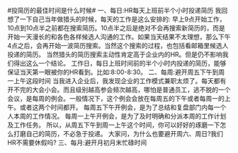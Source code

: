 #投简历的最佳时间是什么时候#
一、每日:HR每天上班前半个小时投递简历
我回想了一下自己当年做猎头的时候，每天的工作是这么安排的:
早上9点开始工作，10点到10点半之前都在搜索简历。10点半之后是绝对不会再搜索新简历的，而是开始一天漫长的和各色各样候选人沟通的工作。如果当天结果不太理想，那么下午4点之后，会再开始一波简历搜索。当然这个搜索的过程，也包括看邮箱里候选人投递的简历。
当然猎头的简历搜索主动性肯定高于企业内的HR。但是仍不影响我们得出这么一个结论。
工作日，每日上班时间前的半个小时内投递的简历，能够保证当天第一眼被你的HR看到。比如:8:00-8:30。
二、每周:避开周五下午到周一上午这段时间
当我进入企业后，我发现企业的工作模式兼职太烦了。每天都有开不完的大会小会。而且级别越高参会频次越高，哪怕是普通员工，逃不脱的一个会议，是每周的例会。一般情况下，这个例会会放在每周五的下午或者每周一的上午。或者这两个时间都开。
每周五下午开例会，是为了总结和复盘部门内每一个人本周的工作情况。
每周一上午开例会，是为了及时明确和分派本周的工作计划及工作任务。
所以，从周五下午到周一上午这个时间，你可以好好的琢磨一下怎么打磨自己的简历，不必急于投递。
大家问，为什么也要避开周六、周日?我们HR不需要休假吗?
三、每月:避开月初月末忙碌时间